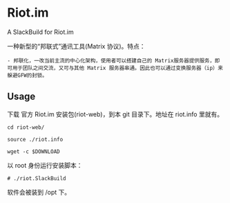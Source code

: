 # Riot.im
A SlackBuild for Riot.im

一种新型的“邦联式”通讯工具(Matrix 协议)。特点：

	- 邦联化，一改当前主流的中心化架构，使用者可以搭建自己的 Matrix服务器提供服务，即可用于团队之间交流，又可与其他 Matrix 服务器串通。因此也可以通过变换服务器（ip）来躲避GFW的封锁。


## Usage

下载 官方 Riot.im 安装包(riot-web)，到本 git 目录下。地址在 riot.info 里就有。

```
cd riot-web/

source ./riot.info

wget -c $DOWNLOAD
```

以 root 身份运行安装脚本：

	# ./riot.SlackBuild

软件会被装到 /opt 下。
